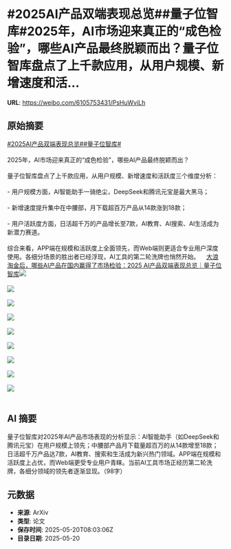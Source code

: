 # #2025AI产品双端表现总览##量子位智库#2025年，AI市场迎来真正的“成色检验”，哪些AI产品最终脱颖而出？量子位智库盘点了上千款应用，从用户规模、新增速度和活...

**URL**: https://weibo.com/6105753431/PsHuWviLh

## 原始摘要

<a href="https://m.weibo.cn/search?containerid=231522type%3D1%26t%3D10%26q%3D%232025AI%E4%BA%A7%E5%93%81%E5%8F%8C%E7%AB%AF%E8%A1%A8%E7%8E%B0%E6%80%BB%E8%A7%88%23&amp;extparam=%232025AI%E4%BA%A7%E5%93%81%E5%8F%8C%E7%AB%AF%E8%A1%A8%E7%8E%B0%E6%80%BB%E8%A7%88%23" data-hide=""><span class="surl-text">#2025AI产品双端表现总览#</span></a><a href="https://m.weibo.cn/search?containerid=231522type%3D1%26t%3D10%26q%3D%23%E9%87%8F%E5%AD%90%E4%BD%8D%E6%99%BA%E5%BA%93%23&amp;extparam=%23%E9%87%8F%E5%AD%90%E4%BD%8D%E6%99%BA%E5%BA%93%23" data-hide=""><span class="surl-text">#量子位智库#</span></a><br><br>2025年，AI市场迎来真正的“成色检验”，哪些AI产品最终脱颖而出？<br><br>量子位智库盘点了上千款应用，从用户规模、新增速度和活跃度三个维度分析：<br><br>- 用户规模方面，AI智能助手一骑绝尘，DeepSeek和腾讯元宝是最大黑马；<br><br>- 新增速度提升集中在中腰部，月下载超百万产品从14款涨到18款；<br><br>- 用户活跃度方面，日活超千万的产品增长至7款，AI教育、AI搜索、AI生活成为新潜力赛道。<br><br>综合来看，APP端在规模和活跃度上全面领先，而Web端则更适合专业用户深度使用。各细分场景的胜出者已经浮现，AI工具的第二轮洗牌也悄然开始。<a href="https://weibo.cn/sinaurl?u=https%3A%2F%2Fmp.weixin.qq.com%2Fs%2F-CkV0jep7lnaFPcslfln1w" data-hide=""><span class="url-icon"><img style="width: 1rem;height: 1rem" src="https://h5.sinaimg.cn/upload/2015/09/25/3/timeline_card_small_web_default.png" referrerpolicy="no-referrer"></span><span class="surl-text">大浪淘金后，哪些AI产品在国内赢得了市场检验：2025 AI产品双端表现总览｜量子位智库</span></a><img style="" src="https://tvax2.sinaimg.cn/large/006Fd7o3gy1i1m03dksykj31z4140dq6.jpg" referrerpolicy="no-referrer"><br><br><img style="" src="https://tvax3.sinaimg.cn/large/006Fd7o3gy1i1m03dkn18j31z4140135.jpg" referrerpolicy="no-referrer"><br><br><img style="" src="https://tvax4.sinaimg.cn/large/006Fd7o3gy1i1m03dkh28j31z4140dqa.jpg" referrerpolicy="no-referrer"><br><br><img style="" src="https://tvax2.sinaimg.cn/large/006Fd7o3gy1i1m03djds8j31z4140n73.jpg" referrerpolicy="no-referrer"><br><br><img style="" src="https://tvax4.sinaimg.cn/large/006Fd7o3gy1i1m03ebr4mj31z4140n6s.jpg" referrerpolicy="no-referrer"><br><br><img style="" src="https://tvax3.sinaimg.cn/large/006Fd7o3gy1i1m03dkjesj31z4140k00.jpg" referrerpolicy="no-referrer"><br><br><img style="" src="https://tvax2.sinaimg.cn/large/006Fd7o3gy1i1m03dcur0j31z4140jx1.jpg" referrerpolicy="no-referrer"><br><br><img style="" src="https://tvax1.sinaimg.cn/large/006Fd7o3gy1i1m03dihyhj31z4140wn5.jpg" referrerpolicy="no-referrer"><br><br><img style="" src="https://tvax1.sinaimg.cn/large/006Fd7o3gy1i1m03df4faj31z414045s.jpg" referrerpolicy="no-referrer"><br><br>

## AI 摘要

量子位智库对2025年AI产品市场表现的分析显示：AI智能助手（如DeepSeek和腾讯元宝）在用户规模上领先；中腰部产品月下载量超百万的从14款增至18款；日活超千万产品达7款，AI教育、搜索和生活成为新兴热门领域。APP端在规模和活跃度上占优，而Web端更受专业用户青睐。当前AI工具市场正经历第二轮洗牌，各细分领域的领先者逐渐显现。（98字）

## 元数据

- **来源**: ArXiv
- **类型**: 论文
- **保存时间**: 2025-05-20T08:03:06Z
- **目录日期**: 2025-05-20
